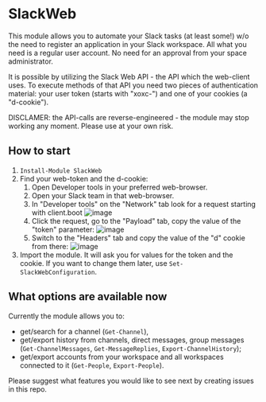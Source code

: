 # SlackWeb

This module allows you to automate your Slack tasks (at least some!) w/o the need to register an application in your Slack workspace. All what you need is a regular user account. No need for an approval from your space administrator.

It is possible by utilizing the Slack Web API - the API which the web-client uses. To execute methods of that API you need two pieces of authentication material: your user token (starts with "xoxc-") and one of your cookies (a "d-cookie").

DISCLAMER: the API-calls are reverse-engineered - the module may stop working any moment. Please use at your own risk.

## How to start

1. `Install-Module SlackWeb`
1. Find your web-token and the d-cookie:
   1. Open Developer tools in your preferred web-browser.
   1. Open your Slack team in that web-browser.
   1. In "Developer tools" on the "Network" tab look for a request starting with client.boot
      ![image](https://user-images.githubusercontent.com/17012873/148698907-cdc251ef-b0b5-4081-873d-49bfccf7fa04.png)
   1. Click the request, go to the "Payload" tab, copy the value of the "token" parameter:
      ![image](https://user-images.githubusercontent.com/17012873/148699051-cd9839e5-cc4e-4e75-b323-a7fd201f8fb3.png)
   1. Switch to the "Headers" tab and copy the value of the "d" cookie from there:
      ![image](https://user-images.githubusercontent.com/17012873/148699188-0910932d-d2b4-490b-8e19-2d754a1b3eee.png)
1. Import the module. It will ask you for values for the token and the cookie. If you want to change them later, use `Set-SlackWebConfiguration`.

## What options are available now

Currently the module allows you to:
+ get/search for a channel (`Get-Channel`),
+ get/export history from channels, direct messages, group messages (`Get-ChannelMessages`, `Get-MessageReplies`, `Export-ChannelHistory`);
+ get/export accounts from your workspace and all workspaces connected to it (`Get-People`, `Export-People`).

Please suggest what features you would like to see next by creating issues in this repo.
